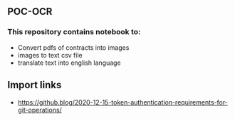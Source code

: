 ## POC-OCR
### This repository contains notebook to:
* Convert pdfs of contracts into images
* images to text csv file
* translate text into english language
## Import links
* https://github.blog/2020-12-15-token-authentication-requirements-for-git-operations/
